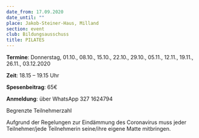 ```yaml
---
date_from: 17.09.2020
date_until: ""
place: Jakob-Steiner-Haus, Milland
section: event
club: Bildungsausschuss
title: PILATES
---
```

**Termine**: Donnerstag, 01.10., 08.10., 15.10., 22.10., 29.10., 05.11., 12.11., 19.11., 26.11., 03.12.2020

**Zeit**: 18.15 – 19.15 Uhr

**Spesenbeitrag**: 65€

[](<>) **Anmeldung**: über WhatsApp 327 1624794

Begrenzte Teilnehmerzahl

Aufgrund der Regelungen zur Eindämmung des Coronavirus muss jeder Teilnehmer/jede Teilnehmerin seine/ihre eigene Matte mitbringen.